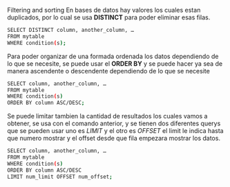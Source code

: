 Filtering and sorting
En bases de datos hay valores los cuales estan duplicados, por lo cual se usa **DISTINCT** para poder eliminar esas filas.

```bash
SELECT DISTINCT column, another_column, …
FROM mytable
WHERE condition(s);
```

Para poder organizar de una formada ordenada los datos dependiendo de lo que se necesite, se puede usar el **ORDER BY** y se puede hacer ya sea de manera ascendente o descendente dependiendo de lo que se necesite

```bash
SELECT column, another_column, …
FROM mytable
WHERE condition(s)
ORDER BY column ASC/DESC;
````

Se puede limitar tambien la cantidad de resultados los cuales vamos a obtener, se usa con el comando anterior, y se tienen dos diferentes querys que se pueden usar uno es *LIMIT* y el otro es *OFFSET*
el limit le indica hasta que numero mostrar y el offset desde que fila empezara mostrar los datos.
```bash
SELECT column, another_column, …
FROM mytable
WHERE condition(s)
ORDER BY column ASC/DESC
LIMIT num_limit OFFSET num_offset;
```